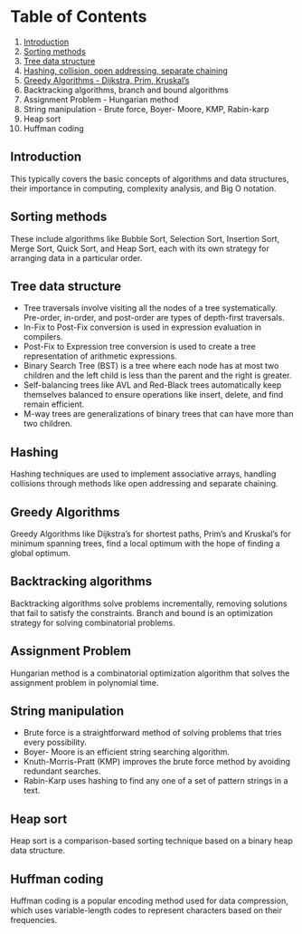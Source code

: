 # Table of Contents
1. [Introduction](Introduction.md)
2. [Sorting methods](Sorting%20Methods.md)
3. [Tree data structure](Tree%20Data%20Structure.md)
4. [Hashing, collision, open addressing, separate chaining](Hashing.md)
5. [Greedy Algorithms - Dijkstra, Prim, Kruskal’s](Greedy%20Algorithms.md)
6. Backtracking algorithms, branch and bound algorithms
7. Assignment Problem - Hungarian method
8. String manipulation - Brute force, Boyer- Moore, KMP, Rabin-karp
9. Heap sort
10. Huffman coding

## Introduction
This typically covers the basic concepts of algorithms and data structures, their importance in computing, complexity analysis, and Big O notation.

## Sorting methods
These include algorithms like Bubble Sort, Selection Sort, Insertion Sort, Merge Sort, Quick Sort, and Heap Sort, each with its own strategy for arranging data in a particular order.

## Tree data structure
- Tree traversals involve visiting all the nodes of a tree systematically. Pre-order, in-order, and post-order are types of depth-first traversals.
- In-Fix to Post-Fix conversion is used in expression evaluation in compilers.
- Post-Fix to Expression tree conversion is used to create a tree representation of arithmetic expressions.
- Binary Search Tree (BST) is a tree where each node has at most two children and the left child is less than the parent and the right is greater.
- Self-balancing trees like AVL and Red-Black trees automatically keep themselves balanced to ensure operations like insert, delete, and find remain efficient.
- M-way trees are generalizations of binary trees that can have more than two children.

## Hashing
Hashing techniques are used to implement associative arrays, handling collisions through methods like open addressing and separate chaining.

## Greedy Algorithms
Greedy Algorithms like Dijkstra’s for shortest paths, Prim’s and Kruskal’s for minimum spanning trees, find a local optimum with the hope of finding a global optimum.

## Backtracking algorithms
Backtracking algorithms solve problems incrementally, removing solutions that fail to satisfy the constraints. Branch and bound is an optimization strategy for solving combinatorial problems.

## Assignment Problem
Hungarian method is a combinatorial optimization algorithm that solves the assignment problem in polynomial time.

## String manipulation
- Brute force is a straightforward method of solving problems that tries every possibility.
- Boyer- Moore is an efficient string searching algorithm.
- Knuth-Morris-Pratt (KMP) improves the brute force method by avoiding redundant searches.
- Rabin-Karp uses hashing to find any one of a set of pattern strings in a text.

## Heap sort
Heap sort is a comparison-based sorting technique based on a binary heap data structure.

## Huffman coding
Huffman coding is a popular encoding method used for data compression, which uses variable-length codes to represent characters based on their frequencies.

